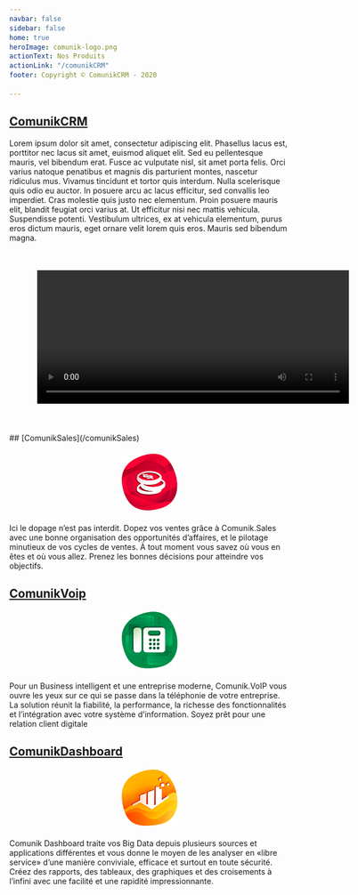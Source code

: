 ```yaml
---
navbar: false
sidebar: false
home: true
heroImage: comunik-logo.png
actionText: Nos Produits
actionLink: "/comunikCRM"
footer: Copyright © ComunikCRM - 2020

---
```

## [ComunikCRM](/comunikCRM)
Lorem ipsum dolor sit amet, consectetur adipiscing elit. Phasellus lacus est, porttitor nec lacus sit amet, euismod aliquet elit. Sed eu pellentesque mauris, vel bibendum erat. Fusce ac vulputate nisl, sit amet porta felis. Orci varius natoque penatibus et magnis dis parturient montes, nascetur ridiculus mus. Vivamus tincidunt et tortor quis interdum. Nulla scelerisque quis odio eu auctor. In posuere arcu ac lacus efficitur, sed convallis leo imperdiet. Cras molestie quis justo nec elementum. Proin posuere mauris elit, blandit feugiat orci varius at. Ut efficitur nisi nec mattis vehicula. Suspendisse potenti. Vestibulum ultrices, ex at vehicula elementum, purus eros dictum mauris, eget ornare velit lorem quis eros. Mauris sed bibendum magna.
<div style="margin:50px;display:block;text-align:center">
<video width="560" height="240" controls>
  <source src="https://sample-videos.com/video123/mp4/480/big_buck_bunny_480p_1mb.mp4" type="video/mp4">
  Your browser does not support the video tag.
</video> 
</div>
## [ComunikSales](/comunikSales)
<span style="margin:20px;display:block;text-align:center">
 <img style="width:100px;" src="./icons/comunik-sales.png"/>
</span>

Ici le dopage n’est pas interdit. Dopez vos ventes grâce à Comunik.Sales avec une bonne organisation des opportunités d’affaires, et le pilotage minutieux de vos cycles de ventes.
À tout moment vous savez où vous en êtes et où vous allez. Prenez les bonnes décisions pour atteindre vos objectifs.
## [ComunikVoip](/comunikVoip)

<span style="margin:20px;display:block;text-align:center">
 <img style="width:100px;" src="./icons/comunik-voip.png"/>
</span>
Pour un Business intelligent et une entreprise moderne, Comunik.VoIP vous ouvre les yeux sur ce qui se passe dans la téléphonie de votre entreprise. La solution réunit la fiabilité, la performance, la richesse des fonctionnalités et l’intégration avec votre système d’information. Soyez prêt pour une relation client digitale

## [ComunikDashboard](/comunikDashboard)

<span style="margin:20px;display:block;text-align:center">
 <img style="width:100px;" src="./icons/comunik-dashboard.png"/>
</span>
Comunik Dashboard traite vos Big Data depuis plusieurs sources et applications différentes et vous donne le moyen de les analyser en «libre service» d’une manière conviviale, efficace et surtout en toute sécurité. Créez des rapports, des tableaux, des graphiques et des croisements à l’infini avec une facilité et une rapidité impressionnante.